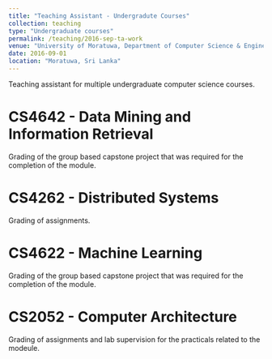 ```yaml
---
title: "Teaching Assistant - Undergradute Courses"
collection: teaching
type: "Undergraduate courses"
permalink: /teaching/2016-sep-ta-work
venue: "University of Moratuwa, Department of Computer Science & Engineering"
date: 2016-09-01
location: "Moratuwa, Sri Lanka"
---
```


Teaching assistant for multiple undergraduate computer science courses. 

CS4642 - Data Mining and Information Retrieval
======

Grading of the group based capstone project that was required for the completion of the module.

CS4262 - Distributed Systems
======

Grading of assignments.

CS4622 - Machine Learning
======

Grading of the group based capstone project that was required for the completion of the module.

CS2052 - Computer Architecture
======

Grading of assignments and lab supervision for the practicals related to the modeule.
